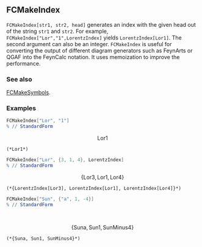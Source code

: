 ## FCMakeIndex

`FCMakeIndex[str1, str2, head]` generates an index with the given head out of the string `str1` and `str2`. For example, `FCMakeIndex["Lor","1",LorentzIndex]` yields `LorentzIndex[Lor1]`. The second argument can also be an integer. `FCMakeIndex` is useful for converting the output of different diagram generators such as FeynArts or QGAF into the FeynCalc notation. It uses memoization to improve the performance.

### See also

[FCMakeSymbols](FCMakeSymbols).

### Examples

```mathematica
FCMakeIndex["Lor", "1"]
% // StandardForm
```

$$\text{Lor1}$$

```
(*Lor1*)
```

```mathematica
FCMakeIndex["Lor", {3, 1, 4}, LorentzIndex]
% // StandardForm
```

$$\{\text{Lor3},\text{Lor1},\text{Lor4}\}$$

```
(*{LorentzIndex[Lor3], LorentzIndex[Lor1], LorentzIndex[Lor4]}*)
```

```mathematica
FCMakeIndex["Sun", {"a", 1, -4}]
% // StandardForm 
  
 

```

$$\{\text{Suna},\text{Sun1},\text{SunMinus4}\}$$

```
(*{Suna, Sun1, SunMinus4}*)
```